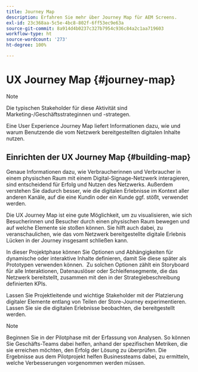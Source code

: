 ```yaml
---
title: Journey Map
description: Erfahren Sie mehr über Journey Map für AEM Screens.
exl-id: 23c368aa-5c5e-4bc8-802f-6ff53ec9e63a
source-git-commit: 8a914d4b0237c327b7954c936c84a2c1aa719603
workflow-type: ht
source-wordcount: '273'
ht-degree: 100%

---
```


# UX Journey Map {#journey-map}

>[!NOTE]
>
>Die typischen Stakeholder für diese Aktivität sind Marketing-/Geschäftsstrateginnen und -strategen.

Eine User Experience Journey Map liefert Informationen dazu, wie und warum Benutzende die vom Netzwerk bereitgestellten digitalen Inhalte nutzen.

## Einrichten der UX Journey Map {#building-map}

Genaue Informationen dazu, wie Verbraucherinnen und Verbraucher in einem physischen Raum mit einem Digital-Signage-Netzwerk interagieren, sind entscheidend für Erfolg und Nutzen des Netzwerks. Außerdem verstehen Sie dadurch besser, wie die digitalen Erlebnisse im Kontext aller anderen Kanäle, auf die eine Kundin oder ein Kunde ggf. stößt, verwendet werden.

Die UX Journey Map ist eine gute Möglichkeit, um zu visualisieren, wie sich Besucherinnen und Besucher durch einen physischen Raum bewegen und auf welche Elemente sie stoßen können. Sie hilft auch dabei, zu veranschaulichen, wie das vom Netzwerk bereitgestellte digitale Erlebnis Lücken in der Journey insgesamt schließen kann.

In dieser Projektphase können Sie Optionen und Abhängigkeiten für dynamische oder interaktive Inhalte definieren, damit Sie diese später als Prototypen verwenden können.  Zu solchen Optionen zählt ein Storyboard für alle Interaktionen, Datenauslöser oder Schleifensegmente, die das Netzwerk bereitstellt, zusammen mit den in der Strategiebeschreibung definierten KPIs.

Lassen Sie Projektleitende und wichtige Stakeholder mit der Platzierung digitaler Elemente entlang von Teilen der Store-Journey experimentieren. Lassen Sie sie die digitalen Erlebnisse beobachten, die bereitgestellt werden.

>[!NOTE]
> Beginnen Sie in der Pilotphase mit der Erfassung von Analysen. So können Sie Geschäfts-Teams dabei helfen, anhand der spezifischen Metriken, die sie erreichen möchten, den Erfolg der Lösung zu überprüfen. Die Ergebnisse aus dem Pilotprojekt helfen Businessteams dabei, zu ermitteln, welche Verbesserungen vorgenommen werden müssen.
